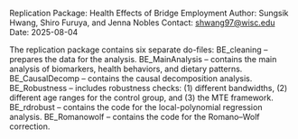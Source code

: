 Replication Package:  Health Effects of Bridge Employment
Author: Sungsik Hwang, Shiro Furuya, and Jenna Nobles
Contact: shwang97@wisc.edu
Date: 2025-08-04

The replication package contains six separate do-files:
BE_cleaning – prepares the data for the analysis.
BE_MainAnalysis – contains the main analysis of biomarkers, health behaviors, and dietary patterns.
BE_CausalDecomp – contains the causal decomposition analysis.
BE_Robustness – includes robustness checks: (1) different bandwidths, (2) different age ranges for the control group, and (3) the MTE framework.
BE_rdrobust – contains the code for the local-polynomial regression analysis.
BE_Romanowolf – contains the code for the Romano–Wolf correction.
